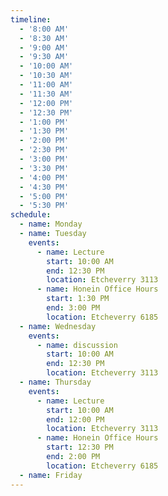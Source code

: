 ```yaml
---
timeline:
  - '8:00 AM'
  - '8:30 AM'
  - '9:00 AM'
  - '9:30 AM'
  - '10:00 AM'
  - '10:30 AM'
  - '11:00 AM'
  - '11:30 AM'
  - '12:00 PM'
  - '12:30 PM'
  - '1:00 PM'
  - '1:30 PM'
  - '2:00 PM'
  - '2:30 PM'
  - '3:00 PM'
  - '3:30 PM'
  - '4:00 PM'
  - '4:30 PM'
  - '5:00 PM'
  - '5:30 PM'
schedule:
  - name: Monday
  - name: Tuesday
    events:
      - name: Lecture
        start: 10:00 AM
        end: 12:30 PM
        location: Etcheverry 3113
      - name: Honein Office Hours
        start: 1:30 PM
        end: 3:00 PM
        location: Etcheverry 6185
  - name: Wednesday
    events:
      - name: discussion
        start: 10:00 AM
        end: 12:30 PM
        location: Etcheverry 3113
  - name: Thursday
    events:
      - name: Lecture
        start: 10:00 AM
        end: 12:00 PM
        location: Etcheverry 3113
      - name: Honein Office Hours
        start: 12:30 PM
        end: 2:00 PM
        location: Etcheverry 6185
  - name: Friday
---
```

